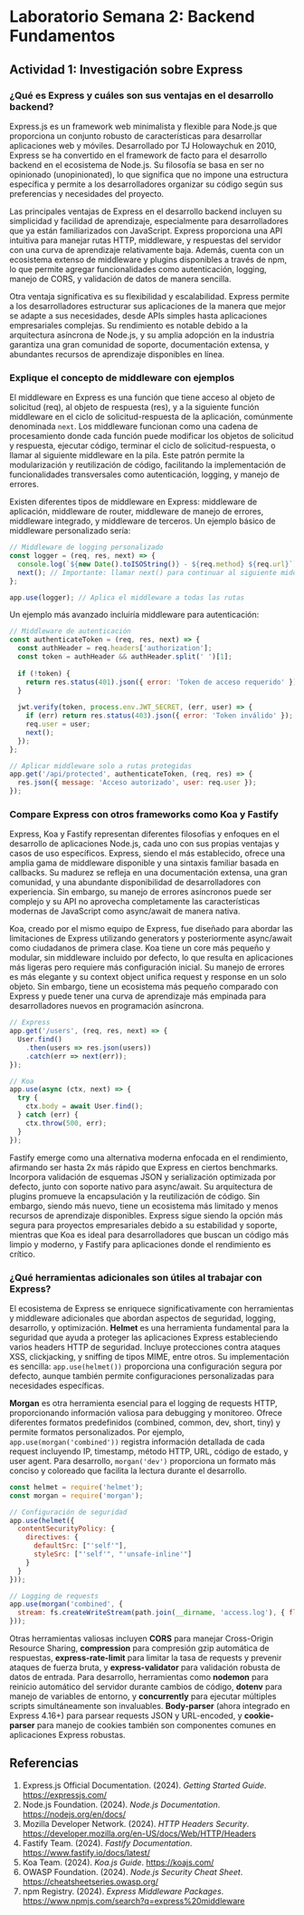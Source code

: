 # Laboratorio Semana 2: Backend Fundamentos
## Actividad 1: Investigación sobre Express

### ¿Qué es Express y cuáles son sus ventajas en el desarrollo backend?

Express.js es un framework web minimalista y flexible para Node.js que proporciona un conjunto robusto de características para desarrollar aplicaciones web y móviles. Desarrollado por TJ Holowaychuk en 2010, Express se ha convertido en el framework de facto para el desarrollo backend en el ecosistema de Node.js. Su filosofía se basa en ser no opinionado (unopinionated), lo que significa que no impone una estructura específica y permite a los desarrolladores organizar su código según sus preferencias y necesidades del proyecto.

Las principales ventajas de Express en el desarrollo backend incluyen su simplicidad y facilidad de aprendizaje, especialmente para desarrolladores que ya están familiarizados con JavaScript. Express proporciona una API intuitiva para manejar rutas HTTP, middleware, y respuestas del servidor con una curva de aprendizaje relativamente baja. Además, cuenta con un ecosistema extenso de middleware y plugins disponibles a través de npm, lo que permite agregar funcionalidades como autenticación, logging, manejo de CORS, y validación de datos de manera sencilla.

Otra ventaja significativa es su flexibilidad y escalabilidad. Express permite a los desarrolladores estructurar sus aplicaciones de la manera que mejor se adapte a sus necesidades, desde APIs simples hasta aplicaciones empresariales complejas. Su rendimiento es notable debido a la arquitectura asíncrona de Node.js, y su amplia adopción en la industria garantiza una gran comunidad de soporte, documentación extensa, y abundantes recursos de aprendizaje disponibles en línea.

### Explique el concepto de middleware con ejemplos

El middleware en Express es una función que tiene acceso al objeto de solicitud (req), al objeto de respuesta (res), y a la siguiente función middleware en el ciclo de solicitud-respuesta de la aplicación, comúnmente denominada `next`. Los middleware funcionan como una cadena de procesamiento donde cada función puede modificar los objetos de solicitud y respuesta, ejecutar código, terminar el ciclo de solicitud-respuesta, o llamar al siguiente middleware en la pila. Este patrón permite la modularización y reutilización de código, facilitando la implementación de funcionalidades transversales como autenticación, logging, y manejo de errores.

Existen diferentes tipos de middleware en Express: middleware de aplicación, middleware de router, middleware de manejo de errores, middleware integrado, y middleware de terceros. Un ejemplo básico de middleware personalizado sería:

```javascript
// Middleware de logging personalizado
const logger = (req, res, next) => {
  console.log(`${new Date().toISOString()} - ${req.method} ${req.url}`);
  next(); // Importante: llamar next() para continuar al siguiente middleware
};

app.use(logger); // Aplica el middleware a todas las rutas
```

Un ejemplo más avanzado incluiría middleware para autenticación:

```javascript
// Middleware de autenticación
const authenticateToken = (req, res, next) => {
  const authHeader = req.headers['authorization'];
  const token = authHeader && authHeader.split(' ')[1];
  
  if (!token) {
    return res.status(401).json({ error: 'Token de acceso requerido' });
  }
  
  jwt.verify(token, process.env.JWT_SECRET, (err, user) => {
    if (err) return res.status(403).json({ error: 'Token inválido' });
    req.user = user;
    next();
  });
};

// Aplicar middleware solo a rutas protegidas
app.get('/api/protected', authenticateToken, (req, res) => {
  res.json({ message: 'Acceso autorizado', user: req.user });
});
```

### Compare Express con otros frameworks como Koa y Fastify

Express, Koa y Fastify representan diferentes filosofías y enfoques en el desarrollo de aplicaciones Node.js, cada uno con sus propias ventajas y casos de uso específicos. Express, siendo el más establecido, ofrece una amplia gama de middleware disponible y una sintaxis familiar basada en callbacks. Su madurez se refleja en una documentación extensa, una gran comunidad, y una abundante disponibilidad de desarrolladores con experiencia. Sin embargo, su manejo de errores asíncronos puede ser complejo y su API no aprovecha completamente las características modernas de JavaScript como async/await de manera nativa.

Koa, creado por el mismo equipo de Express, fue diseñado para abordar las limitaciones de Express utilizando generators y posteriormente async/await como ciudadanos de primera clase. Koa tiene un core más pequeño y modular, sin middleware incluido por defecto, lo que resulta en aplicaciones más ligeras pero requiere más configuración inicial. Su manejo de errores es más elegante y su context object unifica request y response en un solo objeto. Sin embargo, tiene un ecosistema más pequeño comparado con Express y puede tener una curva de aprendizaje más empinada para desarrolladores nuevos en programación asíncrona.

```javascript
// Express
app.get('/users', (req, res, next) => {
  User.find()
    .then(users => res.json(users))
    .catch(err => next(err));
});

// Koa
app.use(async (ctx, next) => {
  try {
    ctx.body = await User.find();
  } catch (err) {
    ctx.throw(500, err);
  }
});
```

Fastify emerge como una alternativa moderna enfocada en el rendimiento, afirmando ser hasta 2x más rápido que Express en ciertos benchmarks. Incorpora validación de esquemas JSON y serialización optimizada por defecto, junto con soporte nativo para async/await. Su arquitectura de plugins promueve la encapsulación y la reutilización de código. Sin embargo, siendo más nuevo, tiene un ecosistema más limitado y menos recursos de aprendizaje disponibles. Express sigue siendo la opción más segura para proyectos empresariales debido a su estabilidad y soporte, mientras que Koa es ideal para desarrolladores que buscan un código más limpio y moderno, y Fastify para aplicaciones donde el rendimiento es crítico.

### ¿Qué herramientas adicionales son útiles al trabajar con Express?

El ecosistema de Express se enriquece significativamente con herramientas y middleware adicionales que abordan aspectos de seguridad, logging, desarrollo, y optimización. **Helmet** es una herramienta fundamental para la seguridad que ayuda a proteger las aplicaciones Express estableciendo varios headers HTTP de seguridad. Incluye protecciones contra ataques XSS, clickjacking, y sniffing de tipos MIME, entre otros. Su implementación es sencilla: `app.use(helmet())` proporciona una configuración segura por defecto, aunque también permite configuraciones personalizadas para necesidades específicas.

**Morgan** es otra herramienta esencial para el logging de requests HTTP, proporcionando información valiosa para debugging y monitoreo. Ofrece diferentes formatos predefinidos (combined, common, dev, short, tiny) y permite formatos personalizados. Por ejemplo, `app.use(morgan('combined'))` registra información detallada de cada request incluyendo IP, timestamp, método HTTP, URL, código de estado, y user agent. Para desarrollo, `morgan('dev')` proporciona un formato más conciso y coloreado que facilita la lectura durante el desarrollo.

```javascript
const helmet = require('helmet');
const morgan = require('morgan');

// Configuración de seguridad
app.use(helmet({
  contentSecurityPolicy: {
    directives: {
      defaultSrc: ["'self'"],
      styleSrc: ["'self'", "'unsafe-inline'"]
    }
  }
}));

// Logging de requests
app.use(morgan('combined', {
  stream: fs.createWriteStream(path.join(__dirname, 'access.log'), { flags: 'a' })
}));
```

Otras herramientas valiosas incluyen **CORS** para manejar Cross-Origin Resource Sharing, **compression** para compresión gzip automática de respuestas, **express-rate-limit** para limitar la tasa de requests y prevenir ataques de fuerza bruta, y **express-validator** para validación robusta de datos de entrada. Para desarrollo, herramientas como **nodemon** para reinicio automático del servidor durante cambios de código, **dotenv** para manejo de variables de entorno, y **concurrently** para ejecutar múltiples scripts simultáneamente son invaluables. **Body-parser** (ahora integrado en Express 4.16+) para parsear requests JSON y URL-encoded, y **cookie-parser** para manejo de cookies también son componentes comunes en aplicaciones Express robustas.

## Referencias

1. Express.js Official Documentation. (2024). *Getting Started Guide*. https://expressjs.com/
2. Node.js Foundation. (2024). *Node.js Documentation*. https://nodejs.org/en/docs/
3. Mozilla Developer Network. (2024). *HTTP Headers Security*. https://developer.mozilla.org/en-US/docs/Web/HTTP/Headers
4. Fastify Team. (2024). *Fastify Documentation*. https://www.fastify.io/docs/latest/
5. Koa Team. (2024). *Koa.js Guide*. https://koajs.com/
6. OWASP Foundation. (2024). *Node.js Security Cheat Sheet*. https://cheatsheetseries.owasp.org/
7. npm Registry. (2024). *Express Middleware Packages*. https://www.npmjs.com/search?q=express%20middleware